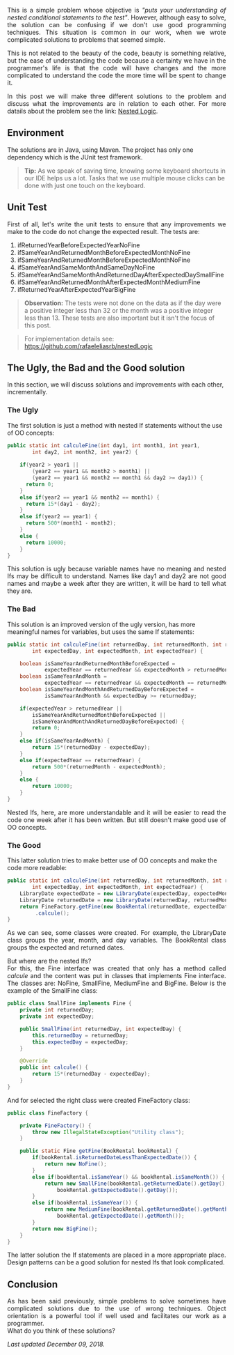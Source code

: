<p align="justify">
This is a simple problem whose objective is <i>"puts your understanding of nested conditional statements to the test"</i>.
However, although easy to solve, the solution can be confusing if we don't use good programming techniques.
This situation is common in our work, when we wrote complicated solutions to problems that seemed simple.</p>
<p align="justify">
This is not related to the beauty of the code, beauty is something relative, but the ease of understanding the code because a certainty we have in the programmer's life is that the code will have changes and the more complicated to understand the code the more time will be spent to change it.</p>
<p align="justify">
In this post we will make three different solutions to the problem and discuss what the improvements are in relation to each other.
For more datails about the problem see the link: <a href="https://www.hackerrank.com/challenges/30-nested-logic/problem">Nested Logic</a>.
</p>

## Environment
The solutions are in Java, using Maven. The project has only one dependency which is the JUnit test framework.
> **Tip:** <span align="justify">As we speak of saving time, knowing some keyboard shortcuts in our IDE helps us a lot. Tasks that we use multiple mouse clicks can be done with just one touch on the keyboard.</span>

## Unit Test
<p align="justify">
First of all, let's write the unit tests to ensure that any improvements we make to the code do not change the expected result.
The tests are:
</p>

1. ifReturnedYearBeforeExpectedYearNoFine
2. ifSameYearAndReturnedMonthBeforeExpectedMonthNoFine
3. ifSameYearAndReturnedMonthBeforeExpectedMonthNoFine
4. ifSameYearAndSameMonthAndSameDayNoFine
5. ifSameYearAndSameMonthAndReturnedDayAfterExpectedDaySmallFine
6. ifSameYearAndReturnedMonthAfterExpectedMonthMediumFine
7. ifReturnedYearAfterExpectedYearBigFine

> **Observation:** <span align="justify">The tests were not done on the data as if the day were a positive integer less than 32 or the month was a positive integer less than 13. These tests are also important but it isn't the focus of this post.</span>

> For implementation details see: <a href="https://github.com/rafaeleliasrb/nestedLogic">https://github.com/rafaeleliasrb/nestedLogic</a>

## The Ugly, the Bad and the Good solution
In this section, we will discuss solutions and improvements with each other, incrementally.

### The Ugly
The first solution is just a method with nested If statements without the use of OO concepts:

```java
public static int calculeFine(int day1, int month1, int year1,
        int day2, int month2, int year2) {
    	
    if(year2 > year1 || 
        (year2 == year1 && month2 > month1) || 
        (year2 == year1 && month2 == month1 && day2 >= day1)) {
      return 0;
    }
    else if(year2 == year1 && month2 == month1) {
      return 15*(day1 - day2);
    }
    else if(year2 == year1) {
      return 500*(month1 - month2);
    }
    else {
      return 10000;
    }
}
```

<p align="justify">
This solution is ugly because variable names have no meaning and nested Ifs may be difficult to understand.
Names like day1 and day2 are not good names and maybe a week after they are written, it will be hard to tell what they are.
</p>

### The Bad
This solution is an improved version of the ugly version, has more meaningful names for variables, but uses the same If statements:

```java
public static int calculeFine(int returnedDay, int returnedMonth, int returnedYear,
        int expectedDay, int expectedMonth, int expectedYear) {

    boolean isSameYearAndReturnedMonthBeforeExpected = 
            expectedYear == returnedYear && expectedMonth > returnedMonth;
    boolean isSameYearAndMonth = 
            expectedYear == returnedYear && expectedMonth == returnedMonth;
    boolean isSameYearAndMonthAndReturnedDayBeforeExpected = 
            isSameYearAndMonth && expectedDay >= returnedDay;

    if(expectedYear > returnedYear || 
        isSameYearAndReturnedMonthBeforeExpected || 
        isSameYearAndMonthAndReturnedDayBeforeExpected) {
        return 0;
    }
    else if(isSameYearAndMonth) {
        return 15*(returnedDay - expectedDay);
    }
    else if(expectedYear == returnedYear) {
        return 500*(returnedMonth - expectedMonth);
    }
    else {
        return 10000;
    }
}
```

<p align="justify">
Nested Ifs, here, are more understandable and it will be easier to read the code one week after it has been written. But still doesn't make good use of OO concepts.
</p>

### The Good
This latter solution tries to make better use of OO concepts and make the code more readable:

```java
public static int calculeFine(int returnedDay, int returnedMonth, int returnedYear,
        int expectedDay, int expectedMonth, int expectedYear) {
    LibraryDate expectedDate = new LibraryDate(expectedDay, expectedMonth, expectedYear);
    LibraryDate returnedDate = new LibraryDate(returnedDay, returnedMonth, returnedYear);
    return FineFactory.getFine(new BookRental(returnedDate, expectedDate))
         .calcule();
}
```
<p align="justify">
As we can see, some classes were created. For example, the LibraryDate class groups the year, month, and day variables. The BookRental class groups the expected and returned dates.
</p>
<p align="justify">
But where are the nested Ifs?<br/>
For this, the Fine interface was created that only has a method called <i>calcule</i> and the content was put in classes that implements Fine interface. The classes are: NoFine, SmallFine, MediumFine and BigFine. Below is the example of the SmallFine class:
</p>

```java
public class SmallFine implements Fine {
    private int returnedDay;
    private int expectedDay;

    public SmallFine(int returnedDay, int expectedDay) {
        this.returnedDay = returnedDay;
        this.expectedDay = expectedDay;
    }

    @Override
    public int calcule() {
        return 15*(returnedDay - expectedDay);
    }
}
```

<p align="justify">
And for selected the right class were created FineFactory class:
</p>

```java
public class FineFactory {

    private FineFactory() {
        throw new IllegalStateException("Utility class");
    }

    public static Fine getFine(BookRental bookRental) {
        if(bookRental.isReturnedDateLessThanExpectedDate()) {
            return new NoFine();
        }
        else if(bookRental.isSameYear() && bookRental.isSameMonth()) {
            return new SmallFine(bookRental.getReturnedDate().getDay(), 
                bookRental.getExpectedDate().getDay());
        }
        else if(bookRental.isSameYear()) {
            return new MediumFine(bookRental.getReturnedDate().getMonth(), 
                bookRental.getExpectedDate().getMonth());
        }
        return new BigFine();
    }
}
```

<p align="justify">
The latter solution the If statements are placed in a more appropriate place. Design patterns can be a good solution for nested Ifs that look complicated.
</p>

## Conclusion
<p align="justify">
As has been said previously, simple problems to solve sometimes have complicated solutions due to the use of wrong techniques. Object orientation is a powerful tool if well used and facilitates our work as a programmer.<br/>
What do you think of these solutions?
</p>

<p><i>Last updated December 09, 2018.</i></p>
